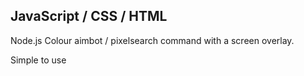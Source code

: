 ## JavaScript / CSS / HTML 

Node.js Colour aimbot / pixelsearch command with a screen overlay.

Simple to use

